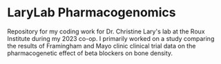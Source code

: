 # LaryLab Pharmacogenomics
Repository for my coding work for Dr. Christine Lary's lab at the Roux Institute during my 2023 co-op. I primarily worked on a study comparing the results of Framingham and Mayo clinic clinical trial data on the pharmacogenetic effect of beta blockers on bone density.
